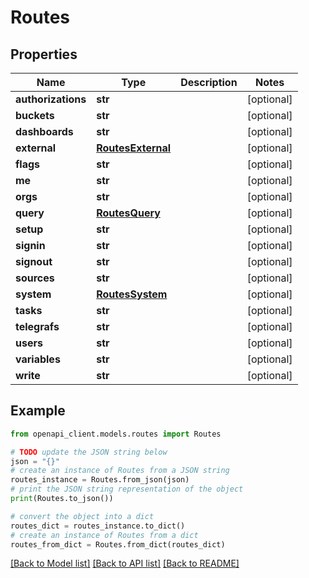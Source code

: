 # Routes


## Properties

Name | Type | Description | Notes
------------ | ------------- | ------------- | -------------
**authorizations** | **str** |  | [optional] 
**buckets** | **str** |  | [optional] 
**dashboards** | **str** |  | [optional] 
**external** | [**RoutesExternal**](RoutesExternal.md) |  | [optional] 
**flags** | **str** |  | [optional] 
**me** | **str** |  | [optional] 
**orgs** | **str** |  | [optional] 
**query** | [**RoutesQuery**](RoutesQuery.md) |  | [optional] 
**setup** | **str** |  | [optional] 
**signin** | **str** |  | [optional] 
**signout** | **str** |  | [optional] 
**sources** | **str** |  | [optional] 
**system** | [**RoutesSystem**](RoutesSystem.md) |  | [optional] 
**tasks** | **str** |  | [optional] 
**telegrafs** | **str** |  | [optional] 
**users** | **str** |  | [optional] 
**variables** | **str** |  | [optional] 
**write** | **str** |  | [optional] 

## Example

```python
from openapi_client.models.routes import Routes

# TODO update the JSON string below
json = "{}"
# create an instance of Routes from a JSON string
routes_instance = Routes.from_json(json)
# print the JSON string representation of the object
print(Routes.to_json())

# convert the object into a dict
routes_dict = routes_instance.to_dict()
# create an instance of Routes from a dict
routes_from_dict = Routes.from_dict(routes_dict)
```
[[Back to Model list]](../README.md#documentation-for-models) [[Back to API list]](../README.md#documentation-for-api-endpoints) [[Back to README]](../README.md)


